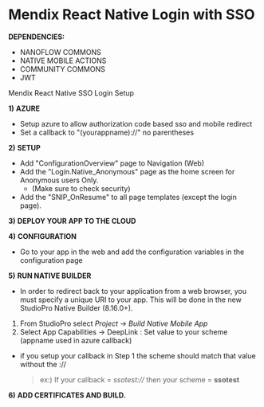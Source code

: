 # Mendix React Native Login with SSO

**DEPENDENCIES:**

-   NANOFLOW COMMONS
-   NATIVE MOBILE ACTIONS
-   COMMUNITY COMMONS
-   JWT

Mendix React Native SSO Login Setup

**1)** **AZURE**

-   Setup azure to allow authorization code based sso and mobile redirect
-   Set a callback to "(yourappname)://" no parentheses

**2)** **SETUP**

-   Add "ConfigurationOverview" page to Navigation (Web)
-   Add the "Login.Native_Anonymous" page as the home screen for Anonymous users Only.
    -   (Make sure to check security)
-   Add the "SNIP_OnResume" to all page templates (except the login page).

**3)** **DEPLOY YOUR APP TO THE CLOUD**

**4)** **CONFIGURATION**

-   Go to your app in the web and add the configuration variables in the configuration page
    

**5)** **RUN NATIVE BUILDER**

-   In order to redirect back to your application from a web browser, you must specify a unique URI to your app. This will be done in the new StudioPro Native Builder (8.16.0+).

1.  From StudioPro select  _Project → Build Native Mobile App_
2.  Select App Capabilities → DeepLink : Set value to your scheme (appname used in azure callback)

-  if you setup your callback in Step 1 the scheme should match that value without the  ://
	> ex:) If your callback =  _ssotest://_  then your scheme = **ssotest**





**6)** **ADD CERTIFICATES AND BUILD.**

